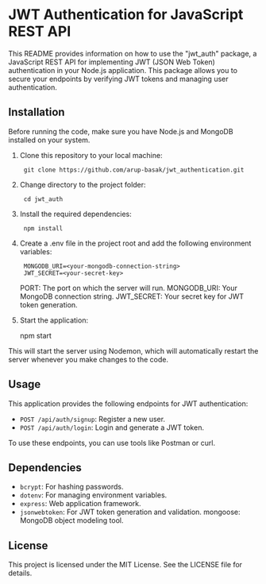 # JWT Authentication for JavaScript REST API

This README provides information on how to use the "jwt_auth" package, a JavaScript REST API for implementing JWT (JSON Web Token) authentication in your Node.js application. This package allows you to secure your endpoints by verifying JWT tokens and managing user authentication.

## Installation

Before running the code, make sure you have Node.js and MongoDB installed on your system.

1. Clone this repository to your local machine:

        git clone https://github.com/arup-basak/jwt_authentication.git

2. Change directory to the project folder:

        cd jwt_auth

3. Install the required dependencies:

        npm install

4. Create a .env file in the project root and add the following environment variables:

        MONGODB_URI=<your-mongodb-connection-string>
        JWT_SECRET=<your-secret-key>

    PORT: The port on which the server will run.
    MONGODB_URI: Your MongoDB connection string.
    JWT_SECRET: Your secret key for JWT token generation.

5. Start the application:

    npm start

This will start the server using Nodemon, which will automatically restart the server whenever you make changes to the code.

## Usage

This application provides the following endpoints for JWT authentication:

- `POST /api/auth/signup`: Register a new user.
- `POST /api/auth/login`: Login and generate a JWT token.

To use these endpoints, you can use tools like Postman or curl.

## Dependencies

- `bcrypt`: For hashing passwords.
- `dotenv`: For managing environment variables.
- `express`: Web application framework.
- `jsonwebtoken`: For JWT token generation and validation.
mongoose: MongoDB object modeling tool.

## License

This project is licensed under the MIT License. See the LICENSE file for details.